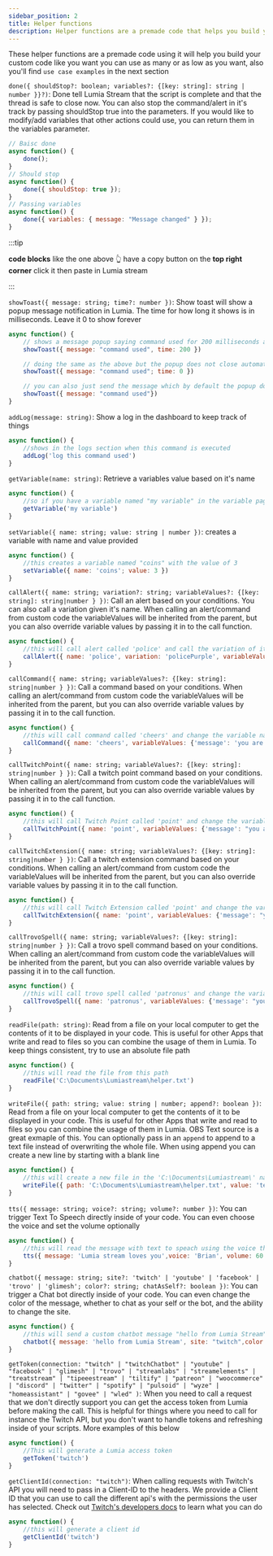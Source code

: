 ```yaml
---
sidebar_position: 2
title: Helper functions
description: Helper functions are a premade code that helps you build your custom scripts
---
```


These helper functions are a premade code using it will help you build your custom code like you want you can use as many or as low as you want, also you'll find `use case examples` in the next section

`done({ shouldStop?: boolean; variables?: {[key: string]: string | number }}?)`: Done tell Lumia Stream that the script is complete and that the thread is safe to close now. You can also stop the command/alert in it's track by passing shouldStop true into the parameters.
If you would like to modify/add variables that other actions could use, you can return them in the variables parameter.

```js
// Baisc done
async function() {
    done();
}
// Should stop
async function() {
    done({ shouldStop: true });
}
// Passing variables
async function() {
    done({ variables: { message: "Message changed" } });
}
```

:::tip

**code blocks** like the one above 👆 have a copy button on the **top right corner** click it then paste in Lumia stream

:::

`showToast({ message: string; time?: number })`: Show toast will show a popup message notification in Lumia. The time for how long it shows is in milliseconds. Leave it 0 to show forever

```js
async function() {
	// shows a message popup saying command used for 200 milliseconds and the popup will close
    showToast({ message: "command used", time: 200 })

	// doing the same as the above but the popup does not close automaticaly
    showToast({ message: "command used"; time: 0 })

	// you can also just send the message which by default the popup does not close automaticaly
    showToast({ message: "command used"})
}
```

`addLog(message: string)`: Show a log in the dashboard to keep track of things

```js
async function() {
	//shows in the logs section when this command is executed
    addLog('log this command used')
}
```

`getVariable(name: string)`: Retrieve a variables value based on it's name

```js
async function() {
	//so if you have a variable named "my variable" in the variable page this code will get it's value
    getVariable('my variable')
}
```

`setVariable({ name: string; value: string | number })`: creates a variable with name and value provided

```js
async function() {
	//this creates a variable named "coins" with the value of 3
    setVariable({ name: 'coins'; value: 3 })
}
```

`callAlert({ name: string; variation?: string; variableValues?: {[key: string]: string|number } })`: Call an alert based on your conditions. You can also call a variation given it's name. When calling an alert/command from custom code the variableValues will be inherited from the parent, but you can also override variable values by passing it in to the call function.

```js
async function() {
	//this will call alert called 'police' and call the variation of it named 'policePurple' and change the variable named siren to 3
    callAlert({ name: 'police', variation: 'policePurple', variableValues: {'siren': 3 } })
}
```

`callCommand({ name: string; variableValues?: {[key: string]: string|number } })`: Call a command based on your conditions. When calling an alert/command from custom code the variableValues will be inherited from the parent, but you can also override variable values by passing it in to the call function.

```js
async function() {
	//this will call command called 'cheers' and change the variable named "message" to the value "you are awesome"
    callCommand({ name: 'cheers', variableValues: {'message': 'you are awesome' } })
}
```

`callTwitchPoint({ name: string; variableValues?: {[key: string]: string|number } })`: Call a twitch point command based on your conditions. When calling an alert/command from custom code the variableValues will be inherited from the parent, but you can also override variable values by passing it in to the call function.

```js
async function() {
	//this will call Twitch Point called 'point' and change the variable named "message" to the value "you are awesome"
    callTwitchPoint({ name: 'point', variableValues: {'message': "you are awesome" } })
}
```

`callTwitchExtension({ name: string; variableValues?: {[key: string]: string|number } })`: Call a twitch extension command based on your conditions. When calling an alert/command from custom code the variableValues will be inherited from the parent, but you can also override variable values by passing it in to the call function.

```js
async function() {
	//this will call Twitch Extension called 'point' and change the variable named "message" to the value "you are awesome"
    callTwitchExtension({ name: 'point', variableValues: {'message': "you are awesome" } })
}
```

`callTrovoSpell({ name: string; variableValues?: {[key: string]: string|number } })`: Call a trovo spell command based on your conditions. When calling an alert/command from custom code the variableValues will be inherited from the parent, but you can also override variable values by passing it in to the call function.

```js
async function() {
	//this will call trovo spell called 'patronus' and change the variable named "message" to the value "you are awesome"
    callTrovoSpell({ name: 'patronus', variableValues: {'message': "you are awesome" } })
}
```

`readFile(path: string)`: Read from a file on your local computer to get the contents of it to be displayed in your code. This is useful for other Apps that write and read to files so you can combine the usage of them in Lumia. To keep things consistent, try to use an absolute file path

```js
async function() {
	//this will read the file from this path
    readFile('C:\Documents\Lumiastream\helper.txt')
}
```

`writeFile({ path: string; value: string | number; append?: boolean })`: Read from a file on your local computer to get the contents of it to be displayed in your code. This is useful for other Apps that write and read to files so you can combine the usage of them in Lumia. OBS Text source is a great exmaple of this. You can optionally pass in an `append` to append to a text file instead of overwriting the whole file. When using append you can create a new line by starting with a blank line

```js
async function() {
	//this will create a new file in the 'C:\Documents\Lumiastream\' named helper.txt and add the text "text inside this file" inside that file
	writeFile({ path: 'C:\Documents\Lumiastream\helper.txt', value: 'text inside this file', append: true })
}
```

`tts({ message: string; voice?: string; volume?: number })`: You can trigger Text To Speech directly inside of your code. You can even choose the voice and set the volume optionally

```js
async function() {
	//this will read the message with text to speach using the voice that you added with the volume 60%
    tts({ message: 'Lumia stream loves you',voice: 'Brian', volume: 60 })
}
```

`chatbot({ message: string; site?: 'twitch' | 'youtube' | 'facebook' | 'trovo' | 'glimesh'; color?: string; chatAsSelf?: boolean })`: You can trigger a Chat bot directly inside of your code. You can even change the color of the message, whether to chat as your self or the bot, and the ability to change the site.

```js
async function() {
	//this will send a custom chatbot message "hello from Lumia Stream" to twitch colored with this hex code "#F57FAE" shown in the chat as your self
    chatbot({ message: 'hello from Lumia Stream', site: "twitch",color:"#F57FAE",chatAsSelf:true })
}
```

`getToken(connection: "twitch" | "twitchChatbot" | "youtube" | "facebook" | "glimesh" | "trovo" | "streamlabs" | "streamelements" | "treatstream" | "tipeeestream" | "tiltify" | "patreon" | "woocommerce" | "discord" | "twitter" | "spotify" | "pulsoid" | "wyze" | "homeassistant" | "govee" | "wled" )`: When you need to call a request that we don't directly support you can get the access token from Lumia before making the call. This is helpful for things where you need to call for instance the Twitch API, but you don't want to handle tokens and refreshing inside of your scripts. More examples of this below

```js
async function() {
	//This will generate a Lumia access token
    getToken('twitch')
}
```

`getClientId(connection: "twitch")`: When calling requests with Twitch's API you will need to pass in a Client-ID to the headers. We provide a Client ID that you can use to call the different api's with the permissions the user has selected. Check out [Twitch's developers docs](https://dev.twitch.tv/docs/api/reference) to learn what you can do

```js
async function() {
	//this will generate a client id
    getClientId('twitch')
}
```
